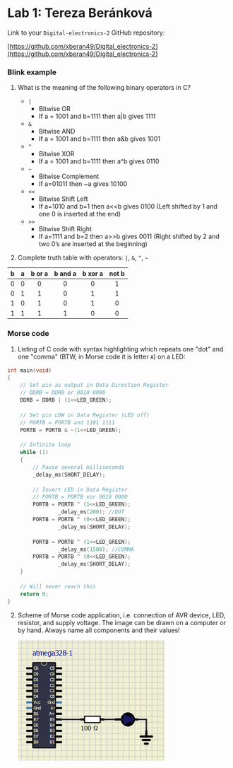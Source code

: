 # Lab 1: Tereza Beránková

Link to your `Digital-electronics-2` GitHub repository:

   [https://github.com/xberan49/Digital_electronics-2](https://github.com/xberan49/Digital_electronics-2)


### Blink example

1. What is the meaning of the following binary operators in C?
   * `|`
      - Bitwise OR
      - If a = 1001 and b=1111 then a|b gives 1111
   * `&`
      - Bitwise AND
      - If a = 1001 and b=1111 then a&b gives 1001
   * `^`
      - Bitwise XOR
      - If a = 1001 and b=1111 then a^b gives 0110
   * `~`
      - Bitwise Complement
      - If a=01011 then ~a gives 10100
   * `<<`
      - Bitwise Shift Left	
      - If a=1010 and b=1 then a<<b gives 0100 (Left shifted by 1 and one 0 is inserted at the end)
   * `>>`
      - Bitwise Shift Right	
      - If a=1111 and b=2 then a>>b gives 0011 (Right shifted by 2 and two 0’s are inserted at the beginning)
      
2. Complete truth table with operators: `|`, `&`, `^`, `~`

| **b** | **a** |**b or a** | **b and a** | **b xor a** | **not b** |
| :-: | :-: | :-: | :-: | :-: | :-: |
| 0 | 0 | 0 | 0 | 0 | 1 |
| 0 | 1 | 1 | 0 | 1 | 1 |
| 1 | 0 | 1 | 0 | 1 | 0 |
| 1 | 1 | 1 | 1 | 0 | 0 |



### Morse code

1. Listing of C code with syntax highlighting which repeats one "dot" and one "comma" (BTW, in Morse code it is letter `A`) on a LED:

```c
int main(void)
{
    // Set pin as output in Data Direction Register
    // DDRB = DDRB or 0010 0000
    DDRB = DDRB | (1<<LED_GREEN);

    // Set pin LOW in Data Register (LED off)
    // PORTB = PORTB and 1101 1111
    PORTB = PORTB & ~(1<<LED_GREEN);

    // Infinite loop
    while (1)
    {
        // Pause several milliseconds
        _delay_ms(SHORT_DELAY);

        // Invert LED in Data Register
        // PORTB = PORTB xor 0010 0000
        PORTB = PORTB ^ (1<<LED_GREEN);
				_delay_ms(200); //DOT
		PORTB = PORTB ^ (0<<LED_GREEN);
				_delay_ms(SHORT_DELAY);		
			
		PORTB = PORTB ^ (1<<LED_GREEN);
				_delay_ms(1500); //COMMA
		PORTB = PORTB ^ (0<<LED_GREEN);
				_delay_ms(SHORT_DELAY);	
    }

    // Will never reach this
    return 0;
}
```


2. Scheme of Morse code application, i.e. connection of AVR device, LED, resistor, and supply voltage. The image can be drawn on a computer or by hand. Always name all components and their values!

   ![scheme](https://github.com/xberan49/Digital_electronics-2/blob/main/Labs/01-tools/scheme.PNG)
